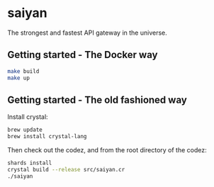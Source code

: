 # saiyan

The strongest and fastest API gateway in the universe.

## Getting started - The Docker way

```bash
make build
make up
```

## Getting started - The old fashioned way

Install crystal:
```bash
brew update
brew install crystal-lang
```

Then check out the codez, and from the root directory of the codez:
```bash
shards install
crystal build --release src/saiyan.cr
./saiyan

```
